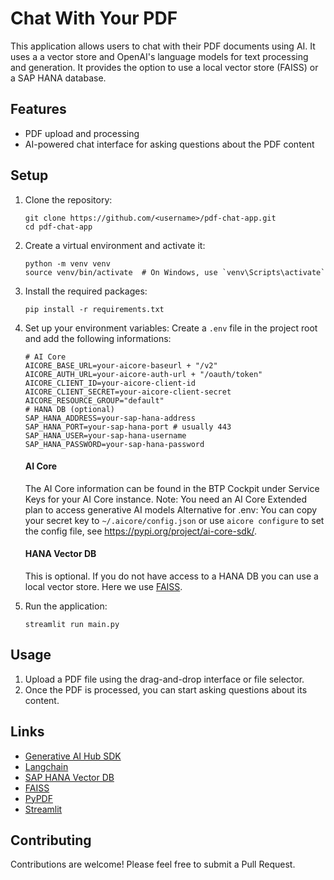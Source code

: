 # Chat With Your PDF

This application allows users to chat with their PDF documents using AI. It uses a a vector store and OpenAI's language models for text processing and generation. It provides the option to use a local vector store (FAISS) or a SAP HANA database.

## Features

- PDF upload and processing
- AI-powered chat interface for asking questions about the PDF content

## Setup

1. Clone the repository:
   ```
   git clone https://github.com/<username>/pdf-chat-app.git
   cd pdf-chat-app
   ```

2. Create a virtual environment and activate it:
   ```
   python -m venv venv
   source venv/bin/activate  # On Windows, use `venv\Scripts\activate`
   ```

3. Install the required packages:
   ```
   pip install -r requirements.txt
   ```

4. Set up your environment variables:
   Create a `.env` file in the project root and add the following informations:
   ```
   # AI Core
   AICORE_BASE_URL=your-aicore-baseurl + "/v2"
   AICORE_AUTH_URL=your-aicore-auth-url + "/oauth/token"
   AICORE_CLIENT_ID=your-aicore-client-id
   AICORE_CLIENT_SECRET=your-aicore-client-secret
   AICORE_RESOURCE_GROUP="default"
   # HANA DB (optional)
   SAP_HANA_ADDRESS=your-sap-hana-address
   SAP_HANA_PORT=your-sap-hana-port # usually 443
   SAP_HANA_USER=your-sap-hana-username
   SAP_HANA_PASSWORD=your-sap-hana-password
   ```
   #### AI Core
   The AI Core information can be found in the BTP Cockpit under Service Keys for your AI Core instance.
   Note: You need an AI Core Extended plan to access generative AI models
   Alternative for .env: You can copy your secret key to `~/.aicore/config.json` or use `aicore configure` to set the config file, see https://pypi.org/project/ai-core-sdk/.
   #### HANA Vector DB
   This is optional. If you do not have access to a HANA DB you can use a local vector store. Here we use [FAISS](https://github.com/facebookresearch/faiss).
6. Run the application:
   ```
   streamlit run main.py
   ```

## Usage

1. Upload a PDF file using the drag-and-drop interface or file selector.
2. Once the PDF is processed, you can start asking questions about its content.

## Links
- [Generative AI Hub SDK](https://github.wdf.sap.corp/AI/generative-ai-hub-sdk)
- [Langchain](https://www.langchain.com/)
- [SAP HANA Vector DB](https://help.sap.com/docs/hana-cloud-database/sap-hana-cloud-sap-hana-database-vector-engine-guide/sap-hana-cloud-sap-hana-database-vector-engine-guide?locale=en-US)
- [FAISS](https://github.com/facebookresearch/faiss)
- [PyPDF](https://github.com/py-pdf/pypdf)
- [Streamlit](https://streamlit.io/)

## Contributing

Contributions are welcome! Please feel free to submit a Pull Request.
